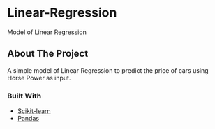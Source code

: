 # Linear-Regression
Model of  Linear Regression


<!-- ABOUT THE PROJECT -->
## About The Project

A simple model of Linear Regression to predict the price of cars using Horse Power as input.



### Built With


* [Scikit-learn](https://scikit-learn.org/stable/)
* [Pandas](https://pandas.pydata.org/)

